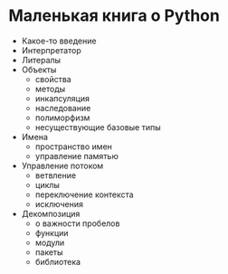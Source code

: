 # Маленькая книга о Python

- Какое-то введение
- Интерпретатор
- Литералы
- Объекты
  - свойства
  - методы
  - инкапсуляция
  - наследование
  - полиморфизм
  - несуществующие базовые типы
- Имена
  - пространство имен
  - управление памятью
- Управление потоком
  - ветвление
  - циклы
  - переключение контекста
  - исключения
- Декомпозиция
  - о важности пробелов
  - функции
  - модули
  - пакеты
  - библиотека